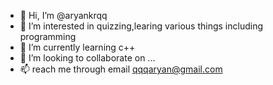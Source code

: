 - 👋 Hi, I’m @aryankrqq
- 👀 I’m interested in quizzing,learing various things including programming
- 🌱 I’m currently learning c++
- 💞️ I’m looking to collaborate on ...
- 📫  reach me through email qqqaryan@gmail.com

